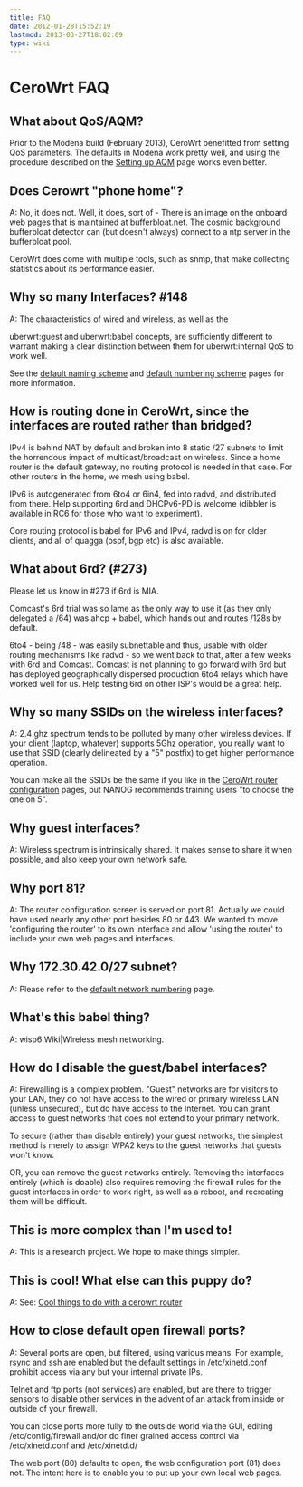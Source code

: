 ```yaml
---
title: FAQ
date: 2012-01-28T15:52:19
lastmod: 2013-03-27T18:02:09
type: wiki
---
```

CeroWrt FAQ
===========

What about QoS/AQM?
-------------------

Prior to the Modena build (February 2013), CeroWrt benefitted from
setting QoS parameters. The defaults in Modena work pretty well, and
using the procedure described on the [Setting up AQM](Setting_up_AQM.md) page
works even better.

Does Cerowrt "phone home"?
--------------------------

A: No, it does not. Well, it does, sort of - There is an image on the
onboard web pages that is maintained at bufferbloat.net. The cosmic
background bufferbloat detector can (but doesn't always) connect to a
ntp server in the bufferbloat pool.

CeroWrt does come with multiple tools, such as snmp, that make
collecting statistics about its performance easier.

Why so many Interfaces? <link>\#148</link>
------------------------------------------

A: The characteristics of wired and wireless, as well as the
<link>uberwrt:guest</link> and <link>uberwrt:babel</link> concepts, are
sufficiently different to warrant making a clear distinction between
them for <link>uberwrt:internal QoS</link> to work well.

See the [default naming scheme](Device_naming_scheme.md) and
[default numbering scheme](Default_network_numbering.md) pages
for more information.

How is routing done in CeroWrt, since the interfaces are routed rather than bridged?
------------------------------------------------------------------------------------

IPv4 is behind NAT by default and broken into 8 static /27 subnets to
limit the horrendous impact of multicast/broadcast on wireless. Since a
home router is the default gateway, no routing protocol is needed in
that case. For other routers in the home, we mesh using babel.

IPv6 is autogenerated from 6to4 or 6in4, fed into radvd, and distributed
from there. Help supporting 6rd and DHCPv6-PD is welcome (dibbler is
available in RC6 for those who want to experiment).

Core routing protocol is babel for IPv6 and IPv4, radvd is on for older
clients, and all of quagga (ospf, bgp etc) is also available.

What about 6rd? (\#273)
-----------------------

Please let us know in \#273 if 6rd is MIA.

Comcast's 6rd trial was so lame as the only way to use it (as they only
delegated a /64) was ahcp + babel, which hands out and routes /128s by
default.

6to4 - being /48 - was easily subnettable and thus, usable with older
routing mechanisms like radvd - so we went back to that, after a few
weeks with 6rd and Comcast. Comcast is not planning to go forward with
6rd but has deployed geographically dispersed production 6to4 relays
which have worked well for us. Help testing 6rd on other ISP's would be
a great help.

Why so many SSIDs on the wireless interfaces?
---------------------------------------------

A: 2.4 ghz spectrum tends to be polluted by many other wireless devices.
If your client (laptop, whatever) supports 5Ghz operation, you really
want to use that SSID (clearly delineated by a "5" postfix) to get
higher performance operation.

You can make all the SSIDs be the same if you like in the [CeroWrt router configuration](Cerowrt_router_configuration.md) pages, but NANOG recommends training users
"to choose the one on 5".

Why guest interfaces?
---------------------

A: Wireless spectrum is intrinsically shared. It makes sense to share it
when possible, and also keep your own network safe.

Why port 81?
------------

A: The router configuration screen is served on port 81. Actually we
could have used nearly any other port besides 80 or 443. We wanted to
move 'configuring the router' to its own interface and allow 'using the
router' to include your own web pages and interfaces.

Why 172.30.42.0/27 subnet?
--------------------------

A: Please refer to the [default network numbering](Default_network_numbering.md) page.

What's this babel thing?
------------------------

A: <link>wisp6:Wiki|Wireless mesh networking</link>.

How do I disable the guest/babel interfaces?
--------------------------------------------

A: Firewalling is a complex problem. "Guest" networks are for visitors
to your LAN, they do not have access to the wired or primary wireless
LAN (unless unsecured), but do have access to the Internet. You can
grant access to guest networks that does not extend to your primary
network.

To secure (rather than disable entirely) your guest networks, the
simplest method is merely to assign WPA2 keys to the guest networks that
guests won't know.

OR, you can remove the guest networks entirely. Removing the interfaces
entirely (which is doable) also requires removing the firewall rules for
the guest interfaces in order to work right, as well as a reboot, and
recreating them will be difficult.

This is more complex than I'm used to!
--------------------------------------

A: This is a research project. We hope to make things simpler.

This is cool! What else can this puppy do?
------------------------------------------

A: See: [Cool things to do with a cerowrt router](Cool_things_to_do_with_a_cerowrt_router.md)

How to close default open firewall ports?
-----------------------------------------

A: Several ports are open, but filtered, using various means. For
example, rsync and ssh are enabled but the default settings in
/etc/xinetd.conf prohibit access via any but your internal private IPs.

Telnet and ftp ports (not services) are enabled, but are there to
trigger sensors to disable other services in the advent of an attack
from inside or outside of your firewall.

You can close ports more fully to the outside world via the GUI, editing
/etc/config/firewall and/or do finer grained access control via
/etc/xinetd.conf and /etc/xinetd.d/

The web port (80) defaults to open, the web configuration port (81) does
not. The intent here is to enable you to put up your own local web
pages.
